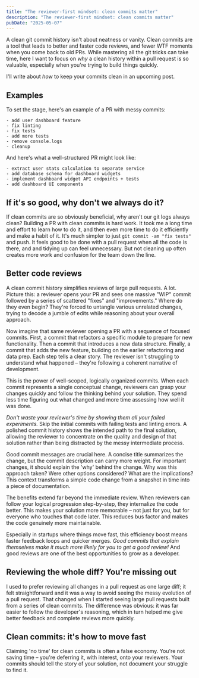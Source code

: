 ```yaml
---
title: "The reviewer-first mindset: clean commits matter"
description: "The reviewer-first mindset: clean commits matter"
pubDate: "2025-05-07"
---
```


A clean git commit history isn't about neatness or vanity. Clean commits are a tool that leads to better and faster code reviews, and fewer WTF moments when you come back to old PRs. While mastering all the git tricks can take time, here I want to focus on _why_ a clean history within a pull request is so valuable, especially when you're trying to build things quickly.

I'll write about _how_ to keep your commits clean in an upcoming post.

## Examples

To set the stage, here's an example of a PR with messy commits:

```git
- add user dashboard feature
- fix linting
- fix tests
- add more tests
- remove console.logs
- cleanup
```

And here's what a well-structured PR might look like:

```git
- extract user stats calculation to separate service
- add database schema for dashboard widgets
- implement dashboard widget API endpoints + tests
- add dashboard UI components
```

## If it's so good, why don't we always do it?

If clean commits are so obviously beneficial, why aren't our git logs always clean? Building a PR with clean commits is hard work. It took me a long time and effort to learn how to do it, and then even more time to do it efficiently and make a habit of it. It's much simpler to just `git commit -am "fix tests"` and push. It feels good to be done with a pull request when all the code is there, and and tidying up can feel unnecessary. But not cleaning up often creates more work and confusion for the team down the line.

## Better code reviews

A clean commit history simplifies reviews of large pull requests. A lot. Picture this: a reviewer opens your PR and sees one massive "WIP" commit followed by a series of scattered "fixes" and "improvements." Where do they even begin? They're forced to untangle various unrelated changes, trying to decode a jumble of edits while reasoning about your overall approach.

Now imagine that same reviewer opening a PR with a sequence of focused commits. First, a commit that refactors a specific module to prepare for new functionality. Then a commit that introduces a new data structure. Finally, a commit that adds the new feature, building on the earlier refactoring and data prep. Each step tells a clear story. The reviewer isn't struggling to understand what happened – they're following a coherent narrative of development.

This is the power of well-scoped, logically organized commits. When each commit represents a single conceptual change, reviewers can grasp your changes quickly and follow the thinking behind your solution. They spend less time figuring out what changed and more time assessing how well it was done.

_Don't waste your reviewer's time by showing them all your failed experiments._ Skip the initial commits with failing tests and linting errors. A polished commit history shows the intended path to the final solution, allowing the reviewer to concentrate on the quality and design of that solution rather than being distracted by the messy intermediate process.

Good commit messages are crucial here. A concise title summarizes the change, but the commit description can carry more weight. For important changes, it should explain the 'why' behind the change. Why was this approach taken? Were other options considered? What are the implications? This context transforms a simple code change from a snapshot in time into a piece of documentation.

The benefits extend far beyond the immediate review. When reviewers can follow your logical progression step-by-step, they internalize the code better. This makes your solution more memorable – not just for you, but for everyone who touches that code later. This reduces bus factor and makes the code genuinely more maintainable.

Especially in startups where things move fast, this efficiency boost means faster feedback loops and quicker merges. _Good commits that explain themselves make it much more likely for you to get a good review!_ And good reviews are one of the best opportunities to grow as a developer.

## Reviewing the whole diff? You're missing out

I used to prefer reviewing all changes in a pull request as one large diff; it felt straightforward and it was a way to avoid seeing the messy evolution of a pull request. That changed when I started seeing large pull requests built from a series of clean commits. The difference was obvious: it was far easier to follow the developer's reasoning, which in turn helped me give better feedback and complete reviews more quickly.

## Clean commits: it's how to move fast

Claiming 'no time' for clean commits is often a false economy. You're not saving time – you're deferring it, with interest, onto your reviewers. Your commits should tell the story of your solution, not document your struggle to find it.
